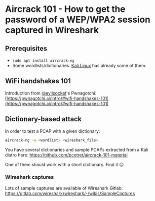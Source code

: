 # Aircrack 101 - How to get the password of a WEP/WPA2 session captured in Wireshark

## Prerequisites
- `sudo apt install aircrack-ng `
- Some wordlists/dictionaries. [Kali Linux](https://www.kali.org/) has already some of them.

## WiFi handshakes 101

Introduction from [@evilsocket](https://github.com/evilsocket)'s Pwnagotchi: [https://pwnagotchi.ai/intro/#wifi-handshakes-101](https://pwnagotchi.ai/intro/#wifi-handshakes-101)

## Dictionary-based attack

In order to test a PCAP with a given dictionary:

```bash
aircrack-ng -w <wordlist> <wireshark_file>
```

You have several dictionaries and sample PCAPs extracted from a Kali distro here: https://github.com/pcotret/aircrack-101-material

One of them should work with a short dictionary. Find it :wink:

### Wireshark captures
Lots of sample captures are available of Wireshark Gitlab: https://gitlab.com/wireshark/wireshark/-/wikis/SampleCaptures

